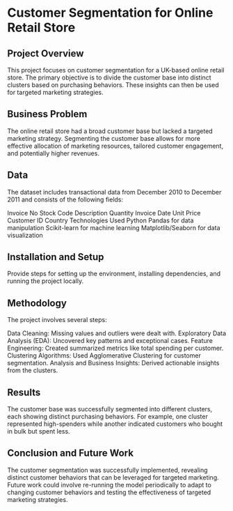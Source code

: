 # Customer Segmentation for Online Retail Store
## Project Overview
This project focuses on customer segmentation for a UK-based online retail store. The primary objective is to divide the customer base into distinct clusters based on purchasing behaviors. These insights can then be used for targeted marketing strategies.

## Business Problem
The online retail store had a broad customer base but lacked a targeted marketing strategy. Segmenting the customer base allows for more effective allocation of marketing resources, tailored customer engagement, and potentially higher revenues.

## Data
The dataset includes transactional data from December 2010 to December 2011 and consists of the following fields:

Invoice No
Stock Code
Description
Quantity
Invoice Date
Unit Price
Customer ID
Country
Technologies Used
Python
Pandas for data manipulation
Scikit-learn for machine learning
Matplotlib/Seaborn for data visualization

## Installation and Setup
Provide steps for setting up the environment, installing dependencies, and running the project locally.

## Methodology
The project involves several steps:

Data Cleaning: Missing values and outliers were dealt with.
Exploratory Data Analysis (EDA): Uncovered key patterns and exceptional cases.
Feature Engineering: Created summarized metrics like total spending per customer.
Clustering Algorithms: Used Agglomerative Clustering for customer segmentation.
Analysis and Business Insights: Derived actionable insights from the clusters.

## Results
The customer base was successfully segmented into different clusters, each showing distinct purchasing behaviors. For example, one cluster represented high-spenders while another indicated customers who bought in bulk but spent less.

## Conclusion and Future Work
The customer segmentation was successfully implemented, revealing distinct customer behaviors that can be leveraged for targeted marketing. Future work could involve re-running the model periodically to adapt to changing customer behaviors and testing the effectiveness of targeted marketing strategies.
